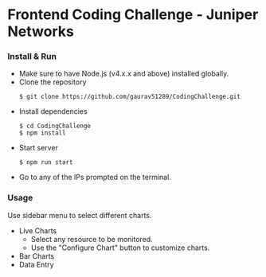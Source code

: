 # Frontend Coding Challenge - Juniper Networks

### Install & Run
* Make sure to have Node.js (v4.x.x and above) installed globally.
* Clone the repository
  ```
  $ git clone https://github.com/gaurav51289/CodingChallenge.git
  ```
* Install dependencies
  ```
  $ cd CodingChallenge
  $ npm install
  ```
* Start server
  ```
  $ npm run start
  ```
* Go to any of the IPs prompted on the terminal.

### Usage
Use sidebar menu to select different charts.
- Live Charts
    - Select any resource to be monitored.
    - Use the "Configure Chart" button to customize charts.
- Bar Charts
- Data Entry
